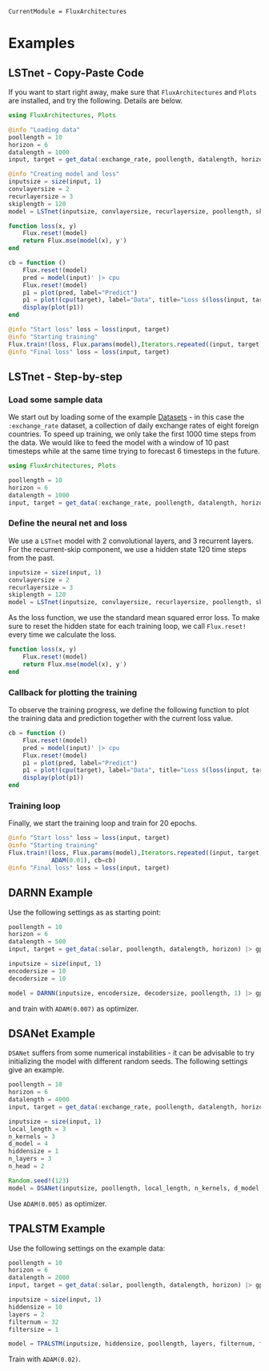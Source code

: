 ```@meta
CurrentModule = FluxArchitectures
```

# Examples

## LSTnet - Copy-Paste Code

If you want to start right away, make sure that `FluxArchitectures` and `Plots` are installed, and try the following. Details are below.
```julia
using FluxArchitectures, Plots

@info "Loading data"
poollength = 10
horizon = 6
datalength = 1000
input, target = get_data(:exchange_rate, poollength, datalength, horizon) |> gpu

@info "Creating model and loss"
inputsize = size(input, 1)
convlayersize = 2
recurlayersize = 3
skiplength = 120
model = LSTnet(inputsize, convlayersize, recurlayersize, poollength, skiplength, init=Flux.zeros32, initW=Flux.zeros32) |> gpu

function loss(x, y)
    Flux.reset!(model)
    return Flux.mse(model(x), y')
end

cb = function ()
    Flux.reset!(model)
    pred = model(input)' |> cpu
    Flux.reset!(model)
    p1 = plot(pred, label="Predict")
    p1 = plot!(cpu(target), label="Data", title="Loss $(loss(input, target))")
    display(plot(p1))
end

@info "Start loss" loss = loss(input, target)
@info "Starting training"
Flux.train!(loss, Flux.params(model),Iterators.repeated((input, target), 20), ADAM(0.01), cb=cb)
@info "Final loss" loss = loss(input, target)
```


## LSTnet - Step-by-step

### Load some sample data

We start out by loading some of the example [Datasets](@ref) - in this case the `:exchange_rate` dataset, a collection of daily exchange rates of eight foreign countries. To speed up training, we only take the first 1000 time steps from the data. We would like to feed the model with a window of 10 past timesteps while at the same time trying to forecast 6 timesteps in the future.
```julia
using FluxArchitectures, Plots

poollength = 10
horizon = 6
datalength = 1000
input, target = get_data(:exchange_rate, poollength, datalength, horizon) |> gpu
```


### Define the neural net and loss

We use a `LSTnet` model with 2 convolutional layers, and 3 recurrent layers. For the recurrent-skip component, we use a hidden state 120 time steps from the past.
```julia
inputsize = size(input, 1)
convlayersize = 2
recurlayersize = 3
skiplength = 120
model = LSTnet(inputsize, convlayersize, recurlayersize, poollength, skiplength, init=Flux.zeros32, initW=Flux.zeros32) |> gpu
```

As the loss function, we use the standard mean squared error loss. To make sure to reset the hidden state for each training loop, we call `Flux.reset!` every time we calculate the loss.
```julia
function loss(x, y)
    Flux.reset!(model)
    return Flux.mse(model(x), y')
end
```


### Callback for plotting the training

To observe the training progress, we define the following function to plot the training data and prediction together with the current loss value.
```julia
cb = function ()
    Flux.reset!(model)
    pred = model(input)' |> cpu
    Flux.reset!(model)
    p1 = plot(pred, label="Predict")
    p1 = plot!(cpu(target), label="Data", title="Loss $(loss(input, target))")
    display(plot(p1))
end
```

### Training loop

Finally, we start the training loop and train for 20 epochs.
```julia
@info "Start loss" loss = loss(input, target)
@info "Starting training"
Flux.train!(loss, Flux.params(model),Iterators.repeated((input, target), 20),
            ADAM(0.01), cb=cb)
@info "Final loss" loss = loss(input, target)
```


## DARNN Example

Use the following settings as as starting point:
```julia
poollength = 10
horizon = 6
datalength = 500
input, target = get_data(:solar, poollength, datalength, horizon) |> gpu

inputsize = size(input, 1)
encodersize = 10
decodersize = 10

model = DARNN(inputsize, encodersize, decodersize, poollength, 1) |> gpu
```
and train with `ADAM(0.007)` as optimizer.


## DSANet Example

`DSANet` suffers from some numerical instabilities - it can be advisable to try initializing the model with different random seeds. The following settings give an example.
```julia
poollength = 10
horizon = 6
datalength = 4000
input, target = get_data(:exchange_rate, poollength, datalength, horizon) |> gpu

inputsize = size(input, 1)
local_length = 3
n_kernels = 3
d_model = 4
hiddensize = 1
n_layers = 3
n_head = 2

Random.seed!(123)
model = DSANet(inputsize, poollength, local_length, n_kernels, d_model, hiddensize, n_layers, n_head) |> gpu
```
Use `ADAM(0.005)` as optimizer.


## TPALSTM Example

Use the following settings on the example data:
```julia
poollength = 10
horizon = 6
datalength = 2000
input, target = get_data(:solar, poollength, datalength, horizon) |> gpu

inputsize = size(input, 1)
hiddensize = 10
layers = 2
filternum = 32
filtersize = 1

model = TPALSTM(inputsize, hiddensize, poollength, layers, filternum, filtersize) |> gpu
```
Train with `ADAM(0.02)`.